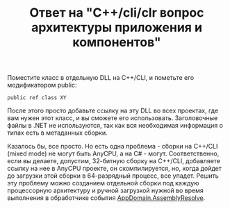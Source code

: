 ﻿---
title: "Ответ на \"C++/cli/clr вопрос архитектуры приложения и компонентов\""
se.owner.user_id: 240512
se.owner.display_name: "MSDN.WhiteKnight"
se.owner.link: "https://ru.stackoverflow.com/users/240512/msdn-whiteknight"
se.answer_id: 947498
se.question_id: 947437
se.post_type: answer
se.score: 1
se.is_accepted: True
---
<p>Поместите класс в отдельную DLL на C++/CLI, и пометьте его модификатором public:</p>

<pre><code>public ref class XY
</code></pre>

<p>После этого просто добавьте ссылку на эту DLL во всех проектах, где вам нужен этот класс, и вы сможете его использовать. Заголовочные файлы в .NET не используются, так как вся необходимая информация о типах есть в метаданных сборки.</p>

<p>Казалось бы, все просто. Но есть одна проблема - сборки на C++/CLI (mixed mode) не могут быть AnyCPU, а на C# - могут. Соответственно, если вы делаете, допустим, 32-битную сборку на C++/CLI, добавляете ссылку на нее в AnyCPU проекте, он скомпилируется, но, когда дойдет до загрузки этой сборки в 64-разрядный процесс, все упадет. Решить эту проблему можно созданием отдельной сборки под каждую процессорную архитектуру и ручной загрузкой нужной во время выполнения в обработчике события <a href="https://docs.microsoft.com/en-us/dotnet/api/system.appdomain.assemblyresolve?view=netframework-4.7" rel="nofollow noreferrer">AppDomain.AssemblyResolve</a>.</p>
